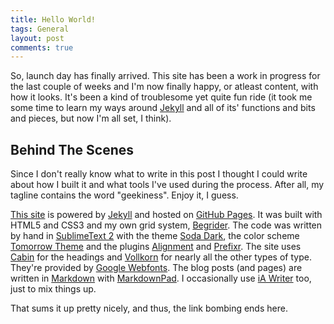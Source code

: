 ```yaml
---
title: Hello World!
tags: General
layout: post
comments: true
---
```


So, launch day has finally arrived. This site has been a work in progress for the last couple of weeks and I'm now finally happy, or atleast content, with how it looks. It's been a kind of troublesome yet quite fun ride (it took me some time to learn my ways around [Jekyll](http://www.jekyllrb.com/ "Jekyll") and all of its' functions and bits and pieces, but now I'm all set, I think).

## Behind The Scenes

Since I don't really know what to write in this post I thought I could write about how I built it and what tools I've used during the process. After all, my tagline contains the word "geekiness". Enjoy it, I guess.

[This site](http://ellengummesson.com/ "ellengummesson.com") is powered by [Jekyll](http://www.jekyllrb.com/ "Jekyll") and hosted on [GitHub Pages](http://pages.github.com/ "GitHub Pages"). It was built with HTML5 and CSS3 and my own grid system, [Begrider](/projects/begrider). The code was written by hand in [SublimeText 2](http://www.sublimetext.com/ "SublimeText 2") with the theme [Soda Dark](https://github.com/buymeasoda/soda-theme/ "Soda Dark"), the color scheme [Tomorrow Theme](https://github.com/chriskempson/tomorrow-theme "Tomorrow Theme") and the plugins [Alignment](http://wbond.net/sublime_packages/alignment/ "Alignment") and [Prefixr](http://wbond.net/sublime_packages/prefixr "Prefixr"). The site uses [Cabin](http://www.google.com/webfonts/specimen/Cabin "Cabin") for the headings and [Vollkorn](http://www.google.com/webfonts/specimen/Vollkorn "Vollkorn") for nearly all the other types of type. They're provided by [Google Webfonts](http://www.google.com/webfonts "Google Webfonts"). The blog posts (and pages) are written in [Markdown](http://http://daringfireball.net/projects/markdown/ "Markdown") with [MarkdownPad](http://www.markdownpad.com/ "MarkdownPad"). I occasionally use [iA Writer](http://www.iawriter.com/ "iA Writer") too, just to mix things up.

That sums it up pretty nicely, and thus, the link bombing ends here.